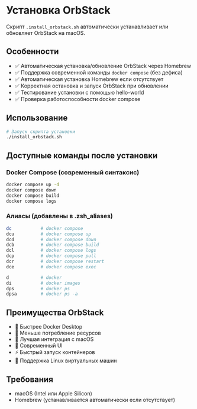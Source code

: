 # Установка OrbStack

Скрипт `.install_orbstack.sh` автоматически устанавливает или обновляет OrbStack на macOS.

## Особенности

- ✅ Автоматическая установка/обновление OrbStack через Homebrew
- ✅ Поддержка современной команды `docker compose` (без дефиса)
- ✅ Автоматическая установка Homebrew если отсутствует
- ✅ Корректная остановка и запуск OrbStack при обновлении
- ✅ Тестирование установки с помощью hello-world
- ✅ Проверка работоспособности docker compose

## Использование

```bash
# Запуск скрипта установки
./install_orbstack.sh
```

## Доступные команды после установки

### Docker Compose (современный синтаксис)
```bash
docker compose up -d
docker compose down
docker compose build
docker compose logs
```

### Алиасы (добавлены в .zsh_aliases)
```bash
dc           # docker compose
dcu          # docker compose up
dcd          # docker compose down
dcb          # docker compose build
dcl          # docker compose logs
dcp          # docker compose pull
dcr          # docker compose restart
dce          # docker compose exec

d            # docker
di           # docker images
dps          # docker ps
dpsa         # docker ps -a
```

## Преимущества OrbStack

- 🚀 Быстрее Docker Desktop
- 💾 Меньше потребление ресурсов
- 🔧 Лучшая интеграция с macOS
- 📱 Современный UI
- ⚡ Быстрый запуск контейнеров
- 🔄 Поддержка Linux виртуальных машин

## Требования

- macOS (Intel или Apple Silicon)
- Homebrew (устанавливается автоматически если отсутствует)
